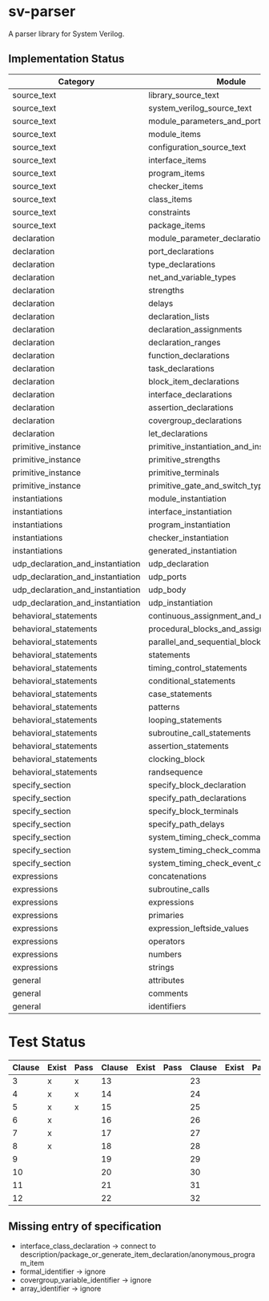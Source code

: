 # sv-parser
A parser library for System Verilog.

## Implementation Status

| Category                          | Module                                | SyntexTree | Parser |
| --------------------------------- | ------------------------------------- | ---------- | ------ |
| source_text                       | library_source_text                   | x          | x      |
| source_text                       | system_verilog_source_text            | x          | x      |
| source_text                       | module_parameters_and_ports           | x          | x      |
| source_text                       | module_items                          | x          | x      |
| source_text                       | configuration_source_text             | x          | x      |
| source_text                       | interface_items                       | x          | x      |
| source_text                       | program_items                         | x          | x      |
| source_text                       | checker_items                         | x          | x      |
| source_text                       | class_items                           | x          | x      |
| source_text                       | constraints                           | x          | x      |
| source_text                       | package_items                         | x          | x      |
| declaration                       | module_parameter_declarations         | x          | x      |
| declaration                       | port_declarations                     | x          | x      |
| declaration                       | type_declarations                     | x          | x      |
| declaration                       | net_and_variable_types                | x          | x      |
| declaration                       | strengths                             | x          | x      |
| declaration                       | delays                                | x          | x      |
| declaration                       | declaration_lists                     | x          | x      |
| declaration                       | declaration_assignments               | x          | x      |
| declaration                       | declaration_ranges                    | x          | x      |
| declaration                       | function_declarations                 | x          | x      |
| declaration                       | task_declarations                     | x          | x      |
| declaration                       | block_item_declarations               | x          | x      |
| declaration                       | interface_declarations                | x          | x      |
| declaration                       | assertion_declarations                | x          | x      |
| declaration                       | covergroup_declarations               | x          | x      |
| declaration                       | let_declarations                      | x          | x      |
| primitive_instance                | primitive_instantiation_and_instances | x          | x      |
| primitive_instance                | primitive_strengths                   | x          | x      |
| primitive_instance                | primitive_terminals                   | x          | x      |
| primitive_instance                | primitive_gate_and_switch_types       | x          | x      |
| instantiations                    | module_instantiation                  | x          | x      |
| instantiations                    | interface_instantiation               | x          | x      |
| instantiations                    | program_instantiation                 | x          | x      |
| instantiations                    | checker_instantiation                 | x          | x      |
| instantiations                    | generated_instantiation               | x          | x      |
| udp_declaration_and_instantiation | udp_declaration                       | x          | x      |
| udp_declaration_and_instantiation | udp_ports                             | x          | x      |
| udp_declaration_and_instantiation | udp_body                              | x          | x      |
| udp_declaration_and_instantiation | udp_instantiation                     | x          | x      |
| behavioral_statements             | continuous_assignment_and_net_alias   | x          | x      |
| behavioral_statements             | procedural_blocks_and_assignments     | x          | x      |
| behavioral_statements             | parallel_and_sequential_blocks        | x          | x      |
| behavioral_statements             | statements                            | x          | x      |
| behavioral_statements             | timing_control_statements             | x          | x      |
| behavioral_statements             | conditional_statements                | x          | x      |
| behavioral_statements             | case_statements                       | x          | x      |
| behavioral_statements             | patterns                              | x          | x      |
| behavioral_statements             | looping_statements                    | x          | x      |
| behavioral_statements             | subroutine_call_statements            | x          | x      |
| behavioral_statements             | assertion_statements                  | x          | x      |
| behavioral_statements             | clocking_block                        | x          | x      |
| behavioral_statements             | randsequence                          | x          | x      |
| specify_section                   | specify_block_declaration             | x          | x      |
| specify_section                   | specify_path_declarations             | x          | x      |
| specify_section                   | specify_block_terminals               | x          | x      |
| specify_section                   | specify_path_delays                   | x          | x      |
| specify_section                   | system_timing_check_commands          | x          | x      |
| specify_section                   | system_timing_check_command_arguments | x          | x      |
| specify_section                   | system_timing_check_event_definitions | x          | x      |
| expressions                       | concatenations                        | x          | x      |
| expressions                       | subroutine_calls                      | x          | x      |
| expressions                       | expressions                           | x          | x      |
| expressions                       | primaries                             | x          | x      |
| expressions                       | expression_leftside_values            | x          | x      |
| expressions                       | operators                             | x          | x      |
| expressions                       | numbers                               | x          | x      |
| expressions                       | strings                               | x          | x      |
| general                           | attributes                            | x          | x      |
| general                           | comments                              | x          | x      |
| general                           | identifiers                           | x          | x      |

# Test Status

| Clause | Exist | Pass | Clause | Exist | Pass | Clause | Exist | Pass | Clause | Exist | Pass |
| ------ | ----- | ---- | ------ | ----- | ---- | ------ | ----- | ---- | ------ | ----- | ---- |
| 3      | x     | x    | 13     |       |      | 23     |       |      | 33     |       |      |
| 4      | x     | x    | 14     |       |      | 24     |       |      | 34     |       |      |
| 5      | x     | x    | 15     |       |      | 25     |       |      | 35     |       |      |
| 6      | x     |      | 16     |       |      | 26     |       |      | 36     |       |      |
| 7      | x     |      | 17     |       |      | 27     |       |      | 37     |       |      |
| 8      | x     |      | 18     |       |      | 28     |       |      | 38     |       |      |
| 9      |       |      | 19     |       |      | 29     |       |      | 39     |       |      |
| 10     |       |      | 20     |       |      | 30     |       |      | 40     |       |      |
| 11     |       |      | 21     |       |      | 31     |       |      |        |       |      |
| 12     |       |      | 22     |       |      | 32     |       |      |        |       |      |

## Missing entry of specification

* interface_class_declaration -> connect to description/package_or_generate_item_declaration/anonymous_program_item
* formal_identifier -> ignore
* covergroup_variable_identifier -> ignore
* array_identifier -> ignore
